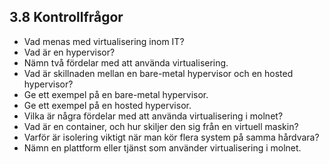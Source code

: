 ## 3.8 Kontrollfrågor

- Vad menas med virtualisering inom IT?
- Vad är en hypervisor?
- Nämn två fördelar med att använda virtualisering.
- Vad är skillnaden mellan en bare-metal hypervisor och en hosted hypervisor?
- Ge ett exempel på en bare-metal hypervisor.
- Ge ett exempel på en hosted hypervisor.
- Vilka är några fördelar med att använda virtualisering i molnet?
- Vad är en container, och hur skiljer den sig från en virtuell maskin?
- Varför är isolering viktigt när man kör flera system på samma hårdvara?
- Nämn en plattform eller tjänst som använder virtualisering i molnet.
